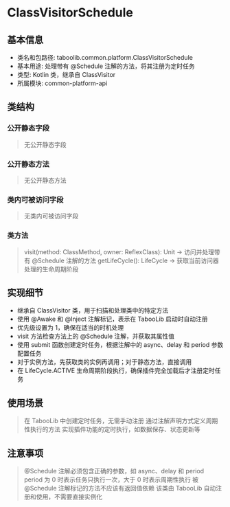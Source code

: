 # ClassVisitorSchedule
## 基本信息 
- 类名和包路径: taboolib.common.platform.ClassVisitorSchedule
- 基本用途: 处理带有 @Schedule 注解的方法，将其注册为定时任务
- 类型: Kotlin 类，继承自 ClassVisitor
- 所属模块: common-platform-api

## 类结构 
### 公开静态字段 
> 无公开静态字段

### 公开静态方法 
> 无公开静态方法

### 类内可被访问字段 
> 无类内可被访问字段

### 类方法
> visit(method: ClassMethod, owner: ReflexClass): Unit -> 访问并处理带有 @Schedule 注解的方法
> getLifeCycle(): LifeCycle -> 获取当前访问器处理的生命周期阶段

## 实现细节
- 继承自 ClassVisitor 类，用于扫描和处理类中的特定方法
- 使用 @Awake 和 @Inject 注解标记，表示在 TabooLib 启动时自动注册
- 优先级设置为 1，确保在适当的时机处理
- visit 方法检查方法上的 @Schedule 注解，并获取其属性值
- 使用 submit 函数创建定时任务，根据注解中的 async、delay 和 period 参数配置任务
- 对于实例方法，先获取类的实例再调用；对于静态方法，直接调用
- 在 LifeCycle.ACTIVE 生命周期阶段执行，确保插件完全加载后才注册定时任务

## 使用场景 
> 在 TabooLib 中创建定时任务，无需手动注册
> 通过注解声明方式定义周期性执行的方法
> 实现插件功能的定时执行，如数据保存、状态更新等

## 注意事项 
> @Schedule 注解必须包含正确的参数，如 async、delay 和 period
> period 为 0 时表示任务只执行一次，大于 0 时表示周期性执行
> 被 @Schedule 注解标记的方法不应该有返回值依赖
> 该类由 TabooLib 自动注册和使用，不需要直接实例化
